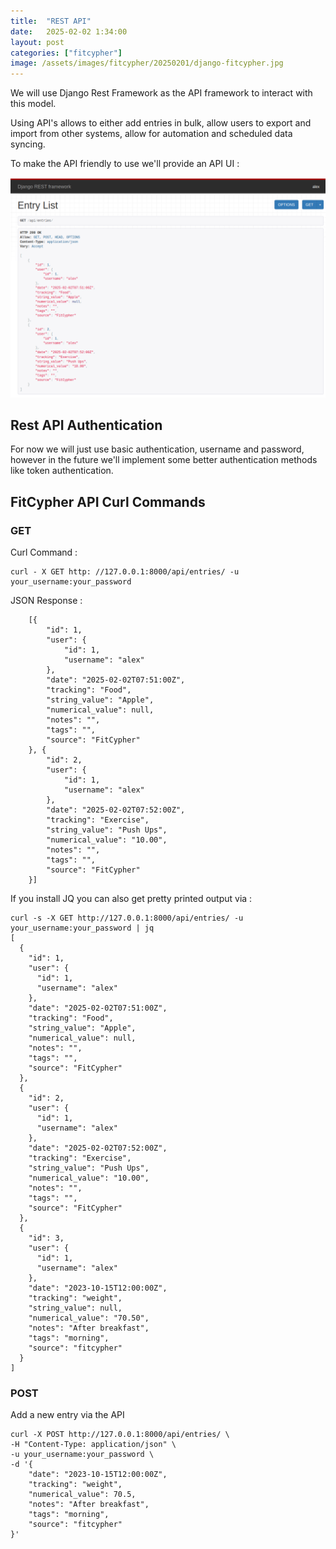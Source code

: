 ```yaml
---
title:  "REST API"
date:   2025-02-02 1:34:00
layout: post
categories: ["fitcypher"]
image: /assets/images/fitcypher/20250201/django-fitcypher.jpg
---
```


We will use Django Rest Framework as the API framework to interact with this model.

Using API's allows to either add entries in bulk, allow users to export and import from other systems, allow for automation and scheduled data syncing.

To make the API friendly to use we'll provide an API UI :

![alt text](/assets/images/fitcypher/20250202/fitcypher-entries-api.png)


## Rest API Authentication 

For now we will just use basic authentication, username and password, however in the future we'll implement some better authentication methods like token authentication.

## FitCypher API Curl Commands 

### GET

Curl Command :

```
curl - X GET http: //127.0.0.1:8000/api/entries/ -u your_username:your_password
```

JSON Response :

```
    [{
        "id": 1,
        "user": {
            "id": 1,
            "username": "alex"
        },
        "date": "2025-02-02T07:51:00Z",
        "tracking": "Food",
        "string_value": "Apple",
        "numerical_value": null,
        "notes": "",
        "tags": "",
        "source": "FitCypher"
    }, {
        "id": 2,
        "user": {
            "id": 1,
            "username": "alex"
        },
        "date": "2025-02-02T07:52:00Z",
        "tracking": "Exercise",
        "string_value": "Push Ups",
        "numerical_value": "10.00",
        "notes": "",
        "tags": "",
        "source": "FitCypher"
    }]
```

If you install JQ you can also get pretty printed output via :

```
curl -s -X GET http://127.0.0.1:8000/api/entries/ -u your_username:your_password | jq
[
  {
    "id": 1,
    "user": {
      "id": 1,
      "username": "alex"
    },
    "date": "2025-02-02T07:51:00Z",
    "tracking": "Food",
    "string_value": "Apple",
    "numerical_value": null,
    "notes": "",
    "tags": "",
    "source": "FitCypher"
  },
  {
    "id": 2,
    "user": {
      "id": 1,
      "username": "alex"
    },
    "date": "2025-02-02T07:52:00Z",
    "tracking": "Exercise",
    "string_value": "Push Ups",
    "numerical_value": "10.00",
    "notes": "",
    "tags": "",
    "source": "FitCypher"
  },
  {
    "id": 3,
    "user": {
      "id": 1,
      "username": "alex"
    },
    "date": "2023-10-15T12:00:00Z",
    "tracking": "weight",
    "string_value": null,
    "numerical_value": "70.50",
    "notes": "After breakfast",
    "tags": "morning",
    "source": "fitcypher"
  }
]
```

### POST 

Add a new entry via the API 

```
curl -X POST http://127.0.0.1:8000/api/entries/ \
-H "Content-Type: application/json" \
-u your_username:your_password \
-d '{
    "date": "2023-10-15T12:00:00Z",
    "tracking": "weight",
    "numerical_value": 70.5,
    "notes": "After breakfast",
    "tags": "morning",
    "source": "fitcypher"
}'
```


